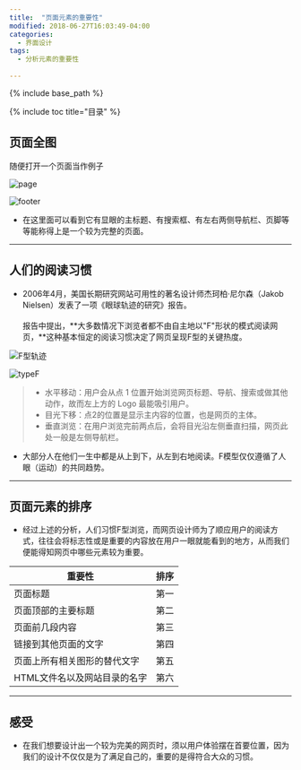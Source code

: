 ```yaml
---
title:  "页面元素的重要性"
modified: 2018-06-27T16:03:49-04:00
categories: 
  - 界面设计
tags:
  - 分析元素的重要性
  
---
```


{% include base_path %}

{% include toc title="目录" %}

## 页面全图

  随便打开一个页面当作例子

![page](https://gitee.com/NFUNM071/minimal-mistakes/raw/master/images/page.png)

![footer](https://gitee.com/NFUNM071/minimal-mistakes/raw/master/images/footer.png)

* 在这里面可以看到它有显眼的主标题、有搜索框、有左右两侧导航栏、页脚等等能称得上是一个较为完整的页面。

***
## 人们的阅读习惯
* 2006年4月，美国长期研究网站可用性的著名设计师杰珂柏·尼尔森（Jakob Nielsen）发表了一项《眼球轨迹的研究》报告。<br></br>报告中提出，**大多数情况下浏览者都不由自主地以"F"形状的模式阅读网页，**这种基本恒定的阅读习惯决定了网页呈现F型的关键热度。
  
 ![F型轨迹](https://gitee.com/NFUNM071/minimal-mistakes/raw/master/images/F型轨迹.jpg) 
 
![typeF](https://gitee.com/NFUNM071/minimal-mistakes/raw/master/images/typeF.png)

> * 水平移动：用户会从点 1 位置开始浏览网页标题、导航、搜索或做其他动作，故而左上方的 Logo 最能吸引用户。
> * 目光下移：点2的位置是显示主内容的位置，也是网页的主体。
> * 垂直浏览：在用户浏览完前两点后，会将目光沿左侧垂直扫描，网页此处一般是左侧导航栏。

* 大部分人在他们一生中都是从上到下，从左到右地阅读。F模型仅仅遵循了人眼（运动）的共同趋势。

***
## 页面元素的排序
* 经过上述的分析，人们习惯F型浏览，而网页设计师为了顺应用户的阅读方式，往往会将标志性或是重要的内容放在用户一眼就能看到的地方，从而我们便能得知网页中哪些元素较为重要。

 | 重要性        | 排序   | 
 | --------   | -----:  |
 | 页面标题     | 第一 |  
 | 页面顶部的主要标题        |   第二  |  
 | 页面前几段内容        |    第三    | 
 | 链接到其他页面的文字     | 第四 |  
 | 页面上所有相关图形的替代文字        |   第五  |  
 | HTML文件名以及网站目录的名字        |    第六    | 

***
## 感受
* 在我们想要设计出一个较为完美的网页时，须以用户体验摆在首要位置，因为我们的设计不仅仅是为了满足自己的，重要的是得符合大众的习惯。
